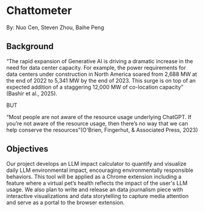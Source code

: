 # Chattometer

By: Nuo Cen, Steven Zhou, Baihe Peng


## Background 
“The rapid expansion of Generative AI is driving a dramatic increase in the need for data center capacity. For example, the power requirements for data centers under construction in North America soared from 2,688 MW at the end of 2022 to 5,341 MW by the end of 2023. This surge is on top of an expected addition of a staggering 12,000 MW of co-location capacity” (Bashir et al., 2025). 

BUT

“Most people are not aware of the resource usage underlying ChatGPT. If you’re not aware of the resource usage, then there’s no way that we can help conserve the resources”(O'Brien, Fingerhut, & Associated Press, 2023)

## Objectives

Our project develops an LLM impact  calculator to quantify and visualize daily LLM environmental impact, encouraging environmentally responsible behaviors. This tool will be applied as a Chrome extension including a feature where a virtual pet’s health reflects the impact of the user's LLM usage.
We also plan to write and release an data journalism piece with interactive visualizations and data storytelling to capture media attention and serve as a portal to the browser extension.

